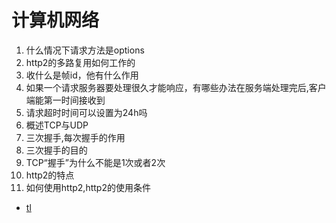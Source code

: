 # 计算机网络
1. 什么情况下请求方法是options
2. http2的多路复用如何工作的
3. 收什么是帧id，他有什么作用
4. 如果一个请求服务器要处理很久才能响应，有哪些办法在服务端处理完后,客户端能第一时间接收到
5. 请求超时时间可以设置为24h吗
6. 概述TCP与UDP
7. 三次握手,每次握手的作用
8.  三次握手的目的
9.  TCP“握手”为什么不能是1次或者2次
10. http2的特点
11. 如何使用http2,http2的使用条件

* [tl](https://juejin.cn/post/6924973981233577992/)